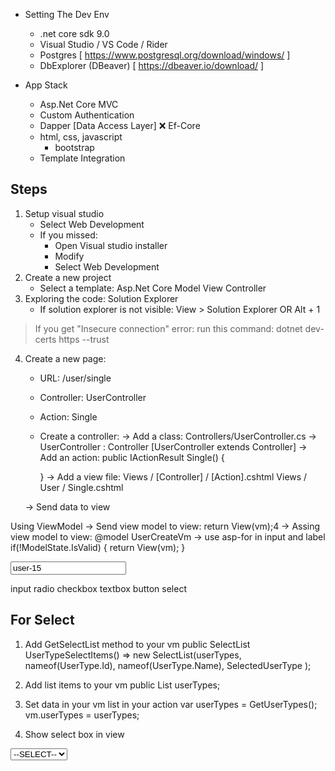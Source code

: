 - Setting The Dev Env
	- .net core sdk 9.0
	- Visual Studio / VS Code / Rider
	- Postgres [ https://www.postgresql.org/download/windows/ ]
	- DbExplorer (DBeaver) [ https://dbeaver.io/download/ ]
	
- App Stack
	- Asp.Net Core MVC
	- Custom Authentication
	- Dapper [Data Access Layer]
		❌ Ef-Core
	- html, css, javascript
		- bootstrap
	- Template Integration
	
## Steps
1. Setup visual studio
	- Select Web Development
	- If you missed:
		- Open Visual studio installer
		- Modify
		- Select Web Development
2. Create a new project
	- Select a template: Asp.Net Core Model View Controller
3. Exploring the code: Solution Explorer
	- If solution explorer is not visible:
		View > Solution Explorer OR Alt + 1

> If you get "Insecure connection" error:
run this command: dotnet dev-certs https --trust

4. Create a new page:
	- URL: /user/single
	- Controller: UserController
	- Action: Single
	- Create a controller:
		-> Add a class: Controllers/UserController.cs
		-> UserController : Controller [UserController extends Controller]
	-> Add an action:
		public IActionResult Single()
		{
			
		}
	-> Add a view file:
		Views / [Controller] / [Action].cshtml
		Views / User / Single.cshtml
	
	-> Send data to view



Using ViewModel
-> Send view model to view: return View(vm);4
-> Assing view model to view:
	@model UserCreateVm
-> use asp-for in input and label
                if(!ModelState.IsValid)
                {
                    return View(vm);
                }
				
<input type="text" name="Username"
	value="user-15"
/>

input
radio
checkbox
textbox
button
select

## For Select
1. Add GetSelectList method to your vm
public SelectList UserTypeSelectItems()
       => new SelectList(userTypes, nameof(UserType.Id),
           nameof(UserType.Name),
           SelectedUserType
           );
2. Add list items to your vm
        public List<UserType> userTypes;
3. Set data in your vm list in your action
var userTypes = GetUserTypes();
vm.userTypes = userTypes;

4. Show select box in view
<div class="form-group">
    <label asp-for="SelectedUserType"></label>
    <select asp-for="SelectedUserType"
            asp-items="@Model.UserTypeSelectItems()"
            required>
        <option>--SELECT--</option>
    </select>
    <span class="text-danger" asp-validation-for="SelectedUserType"></span>
</div>
